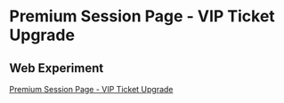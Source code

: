 # Premium Session Page - VIP Ticket Upgrade

## Web Experiment

[Premium Session Page - VIP Ticket Upgrade](../experiments/web/Premium-Session-Page-VIP-Ticket-Upgrade/README.md)

